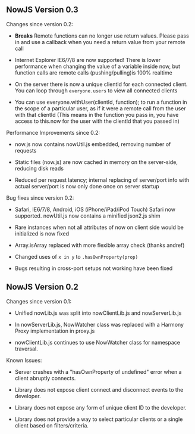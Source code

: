 NowJS Version 0.3
---------------------------

Changes since version 0.2:

*   **Breaks** Remote functions can no longer use return values. Please pass in and use a callback when you need a return value from your remote call

*   Internet Explorer IE6/7/8 are now supported! There is lower performance when changing the value of a variable inside now, but function calls are remote calls (pushing/pulling)is 100% realtime

*   On the server there is now a unique clientId for each connected client. You can loop through `everyone.users` to view all connected clients

*   You can use everyone.withUser(clientId, function); to run a function in the scope of a particular user, as if it were a remote call from the user with that clientId (This means in the function you pass in, you have access to this.now for the user with the clientId that you passed in)

Performance Improvements since 0.2:

*   now.js now contains nowUtil.js embedded, removing number of requests

*   Static files (now.js) are now cached in memory on the server-side, reducing disk reads

*   Reduced per request latency; internal replacing of server/port info with actual server/port is now only done once on server startup
  
Bug fixes since version 0.2:

*   Safari, IE6/7/8, Android, iOS (iPhone/iPad/iPod Touch) Safari now supported. nowUtil.js now contains a minified json2.js shim

*   Rare instances when not all attributes of now on client side would be initialized is now fixed

*   Array.isArray replaced with more flexible array check (thanks andref)

*   Changed uses of `x in y` to `.hasOwnProperty(prop)`

*   Bugs resulting in cross-port setups not working have been fixed


NowJS Version 0.2
---------------------------

Changes since version 0.1:

*   Unified nowLib.js was split into nowClientLib.js and nowServerLib.js

*   In nowServerLib.js, NowWatcher class was replaced with a Harmony Proxy implementation in proxy.js

*   nowClientLib.js continues to use NowWatcher class for namespace traversal.

Known Issues:

*   Server crashes with a "hasOwnProperty of undefined" error when a client abruptly connects.

*   Library does not expose client connect and disconnect events to the developer.

*   Library does not expose any form of unique client ID to the developer.

*   Library does not provide a way to select particular clients or a single client based on filters/criteria.